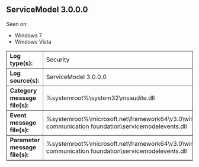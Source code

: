 ## ServiceModel 3.0.0.0

Seen on:
* Windows 7
* Windows Vista

<table border="1" class="docutils">
  <tbody>
    <tr>
      <td><b>Log type(s):</b></td>
      <td>Security</td>
    </tr>
    <tr>
      <td><b>Log source(s):</b></td>
      <td>ServiceModel 3.0.0.0</td>
    </tr>
    <tr>
      <td><b>Category message file(s):</b></td>
      <td>%systemroot%\system32\msaudite.dll</td>
    </tr>
    <tr>
      <td><b>Event message file(s):</b></td>
      <td>%systemroot%\microsoft.net\framework64\v3.0\windows communication foundation\servicemodelevents.dll</td>
    </tr>
    <tr>
      <td><b>Parameter message file(s):</b></td>
      <td>%systemroot%\microsoft.net\framework64\v3.0\windows communication foundation\servicemodelevents.dll</td>
    </tr>
  </tbody>
</table>

&nbsp;

